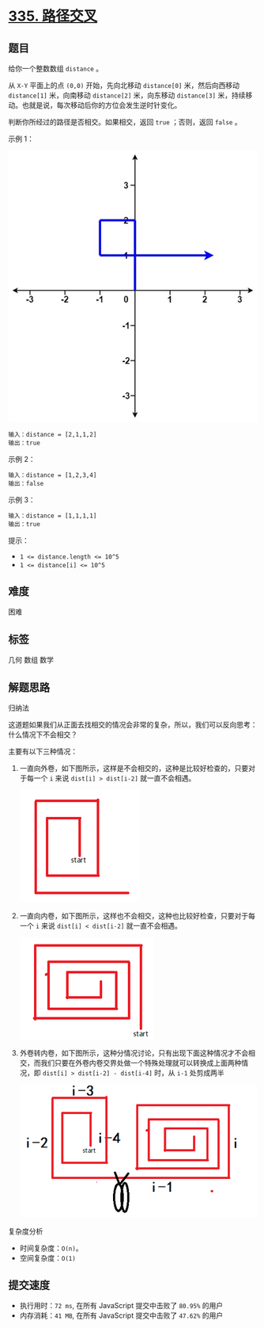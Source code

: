 # [335. 路径交叉](https://leetcode-cn.com/problems/self-crossing/)

## 题目

给你一个整数数组 `distance` 。

从 `X-Y` 平面上的点 `(0,0)` 开始，先向北移动 `distance[0]` 米，然后向西移动 `distance[1]` 米，向南移动 `distance[2]` 米，向东移动 `distance[3]` 米，持续移动。也就是说，每次移动后你的方位会发生逆时针变化。

判断你所经过的路径是否相交。如果相交，返回 `true` ；否则，返回 `false` 。

示例 1：

![alt](./imgs/335-eg1.jpeg)

```txt
输入：distance = [2,1,1,2]
输出：true
```

示例 2：

```txt
输入：distance = [1,2,3,4]
输出：false
```

示例 3：

```txt
输入：distance = [1,1,1,1]
输出：true
```

提示：

- `1 <= distance.length <= 10^5`
- `1 <= distance[i] <= 10^5`

## 难度

困难

## 标签

几何 数组 数学

## 解题思路

归纳法

这道题如果我们从正面去找相交的情况会非常的复杂，所以，我们可以反向思考：什么情况下不会相交？

主要有以下三种情况：

1. 一直向外卷，如下图所示，这样是不会相交的，这种是比较好检查的，只要对于每一个 `i` 来说 `dist[i] > dist[i-2]` 就一直不会相遇。

   ![alt](./imgs/335-solve_1.png)

2. 一直向内卷，如下图所示，这样也不会相交，这种也比较好检查，只要对于每一个 `i` 来说 `dist[i] < dist[i-2]` 就一直不会相遇。

   ![alt](./imgs/335-solve_2.png)

3. 外卷转内卷，如下图所示，这种分情况讨论，只有出现下面这种情况才不会相交，而我们只要在外卷内卷交界处做一个特殊处理就可以转换成上面两种情况，即 `dist[i] > dist[i-2] - dist[i-4]` 时，从 `i-1` 处剪成两半

   ![alt](./imgs/335-solve_3.png)

复杂度分析

- 时间复杂度：`O(n)`。
- 空间复杂度：`O(1)`

## 提交速度

- 执行用时：`72 ms`, 在所有 JavaScript 提交中击败了 `80.95%` 的用户
- 内存消耗：`41 MB`, 在所有 JavaScript 提交中击败了 `47.62%` 的用户
